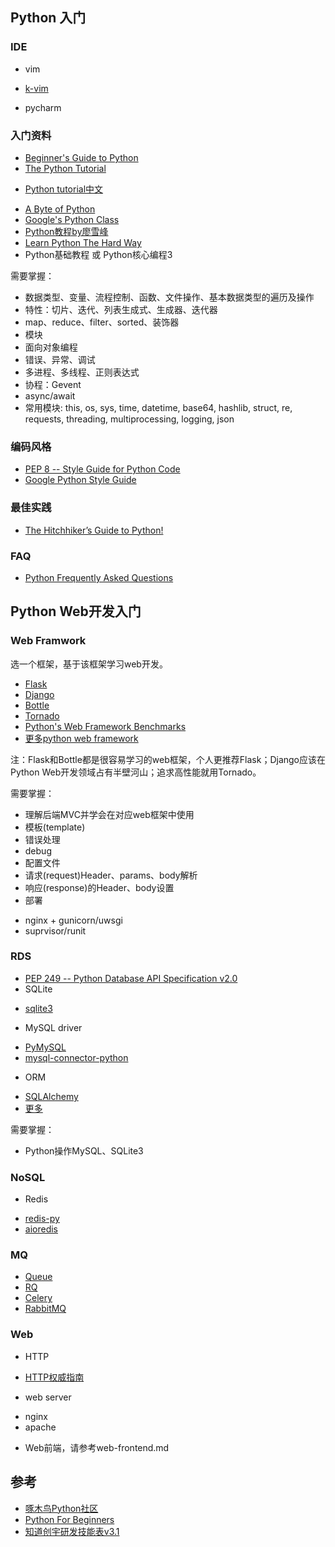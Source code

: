 ## Python 入门

### IDE

- vim
 + [k-vim](https://github.com/wklken/k-vim)
- pycharm

### 入门资料

- [Beginner's Guide to Python](https://wiki.python.org/moin/BeginnersGuide)
- [The Python Tutorial](https://docs.python.org/3/tutorial/index.html)
 + [Python tutorial中文](http://python.usyiyi.cn/translate/python_352/tutorial/index.html)
- [A Byte of Python](https://python.swaroopch.com/)
- [Google's Python Class](https://developers.google.com/edu/python/)
- [Python教程by廖雪峰](http://www.liaoxuefeng.com/wiki/0014316089557264a6b348958f449949df42a6d3a2e542c000)
- [Learn Python The Hard Way](https://learnpythonthehardway.org/)
- Python基础教程 或 Python核心编程3

需要掌握：

- 数据类型、变量、流程控制、函数、文件操作、基本数据类型的遍历及操作
- 特性：切片、迭代、列表生成式、生成器、迭代器
- map、reduce、filter、sorted、装饰器
- 模块
- 面向对象编程
- 错误、异常、调试
- 多进程、多线程、正则表达式
- 协程：Gevent
- async/await
- 常用模块: this, os, sys, time, datetime, base64, hashlib, struct, re, requests, threading, multiprocessing, logging, json

### 编码风格

- [PEP 8 -- Style Guide for Python Code](https://www.python.org/dev/peps/pep-0008/)
- [Google Python Style Guide](https://google.github.io/styleguide/pyguide.html)

### 最佳实践

- [The Hitchhiker’s Guide to Python!](http://docs.python-guide.org/en/latest/)

### FAQ

- [Python Frequently Asked Questions](https://docs.python.org/3/faq/)

## Python Web开发入门

### Web Framwork

选一个框架，基于该框架学习web开发。

- [Flask](http://flask.pocoo.org/)
- [Django](https://www.djangoproject.com/)
- [Bottle](http://bottlepy.org/docs/dev/)
- [Tornado](https://github.com/tornadoweb/tornado)
- [Python's Web Framework Benchmarks](http://klen.github.io/py-frameworks-bench/)
- [更多python web framework](https://wiki.python.org/moin/WebFrameworks)

注：Flask和Bottle都是很容易学习的web框架，个人更推荐Flask；Django应该在Python Web开发领域占有半壁河山；追求高性能就用Tornado。

需要掌握：

- 理解后端MVC并学会在对应web框架中使用
- 模板(template)
- 错误处理
- debug
- 配置文件
- 请求(request)Header、params、body解析
- 响应(response)的Header、body设置
- 部署
 + nginx + gunicorn/uwsgi
 + suprvisor/runit

### RDS

- [PEP 249 -- Python Database API Specification v2.0](https://www.python.org/dev/peps/pep-0249/)
- SQLite
 + [sqlite3](https://docs.python.org/2/library/sqlite3.html)
- MySQL driver
 + [PyMySQL](https://github.com/PyMySQL/PyMySQL)
 + [mysql-connector-python](https://pypi.python.org/pypi/mysql-connector-python/2.0.4)
- ORM
 + [SQLAlchemy](http://www.sqlalchemy.org/)
 + [更多](https://www.fullstackpython.com/object-relational-mappers-orms.html)

需要掌握：

- Python操作MySQL、SQLite3

### NoSQL

- Redis
 + [redis-py](https://github.com/andymccurdy/redis-py)
 + [aioredis](https://github.com/aio-libs/aioredis)

### MQ

- [Queue](https://docs.python.org/2/library/queue.html)
- [RQ](http://python-rq.org/)
- [Celery](http://www.celeryproject.org/)
- [RabbitMQ](https://www.rabbitmq.com/)

### Web

- HTTP
 + [HTTP权威指南](https://book.douban.com/subject/10746113/)
- web server
 + nginx
 + apache
- Web前端，请参考web-frontend.md

## 参考

- [啄木鸟Python社区](http://wiki.woodpecker.org.cn/moin/)
- [Python For Beginners](https://www.python.org/about/gettingstarted/)
- [知道创宇研发技能表v3.1](http://blog.knownsec.com/Knownsec_RD_Checklist/index.html)
